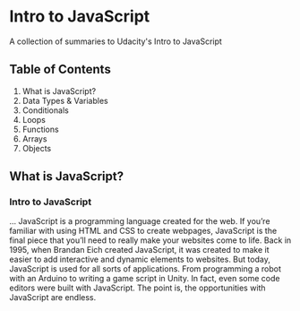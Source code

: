 # Intro to JavaScript
A collection of summaries to Udacity's Intro to JavaScript

## Table of Contents
1. What is JavaScript?
2. Data Types & Variables
3. Conditionals
4. Loops
5. Functions
6. Arrays
7. Objects

## What is JavaScript?
### Intro to JavaScript
... JavaScript is a programming language created for the web. If you’re familiar with using HTML and CSS to create webpages, JavaScript is the final piece that you’ll need to really make your websites come to life. Back in 1995, when Brandan Eich created JavaScript, it was created to make it easier to add interactive and dynamic elements to websites. But today, JavaScript is used for all sorts of applications. From programming a robot with an Arduino to writing a game script in Unity. In fact, even some code editors were built with JavaScript. The point is, the opportunities with JavaScript are endless. 
